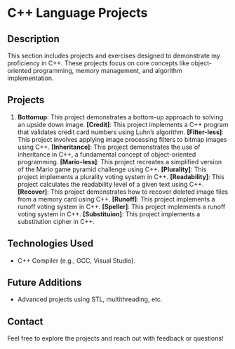 # C++ Language Projects 
## Description 
This section includes projects and exercises designed to demonstrate my proficiency in C++. These projects focus on core concepts like object-oriented programming, memory management, and algorithm implementation. 

## Projects 
1.  **Bottomup**: This project demonstrates a bottom-up approach to solving an upside down image.
    **[Credit]**: This project implements a C++ program that validates credit card numbers using Luhn’s algorithm.
    **[Filter-less]**: This project involves applying image processing filters to bitmap images using C++.
    **[Inheritance]**: This project demonstrates the use of inheritance in C++, a fundamental concept of object-oriented programming.
    **[Mario-less]**: This project recreates a simplified version of the Mario game pyramid challenge using C++.
    **[Plurality]**: This project implements a plurality voting system in C++.
    **[Readability]**: This project calculates the readability level of a given text using C++.
    **[Recover]**: This project demonstrates how to recover deleted image files from a memory card using C++.
    **[Runoff]**: This project implements a runoff voting system in C++.
    **[Speller]**: This project implements a runoff voting system in C++.
    **[Substituion]**: This project implements a substitution cipher in C++.
    

## Technologies Used 
- C++ Compiler (e.g., GCC, Visual Studio).

## Future Additions 
- Advanced projects using STL, multithreading, etc.

## Contact 
Feel free to explore the projects and reach out with feedback or questions!
